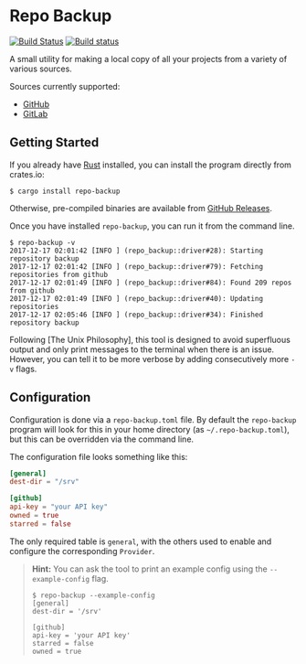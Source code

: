 # Repo Backup

[![Build Status](https://travis-ci.org/Michael-F-Bryan/repo-backup.svg?branch=master)](https://travis-ci.org/Michael-F-Bryan/repo-backup)
[![Build status](https://ci.appveyor.com/api/projects/status/9ik2qiov3l2buyqd?svg=true)](https://ci.appveyor.com/project/Michael-F-Bryan/repo-backup)


A small utility for making a local copy of all your projects from a variety
of various sources.

Sources currently supported:

- [GitHub](https://github.com/)
- [GitLab](https://about.gitlab.com/)


## Getting Started

If you already have [Rust] installed, you can install the program directly from
crates.io:

```
$ cargo install repo-backup
```

Otherwise, pre-compiled binaries are available from [GitHub Releases].

Once you have installed `repo-backup`, you can run it from the command line.

```
$ repo-backup -v
2017-12-17 02:01:42 [INFO ] (repo_backup::driver#28): Starting repository backup
2017-12-17 02:01:42 [INFO ] (repo_backup::driver#79): Fetching repositories from github
2017-12-17 02:01:49 [INFO ] (repo_backup::driver#84): Found 209 repos from github
2017-12-17 02:01:49 [INFO ] (repo_backup::driver#40): Updating repositories
2017-12-17 02:05:46 [INFO ] (repo_backup::driver#34): Finished repository backup
```

Following [The Unix Philosophy], this tool is designed to avoid superfluous
output and only print messages to the terminal when there is an issue. However,
you can tell it to be more verbose by adding consecutively more `-v` flags.


## Configuration

Configuration is done via a `repo-backup.toml` file. By default the
`repo-backup` program will look for this in your home directory (as
`~/.repo-backup.toml`), but this can be overridden via the command line.

The configuration file looks something like this:

```toml
[general]
dest-dir = "/srv"

[github]
api-key = "your API key"
owned = true
starred = false
```

The only required table is `general`, with the others used to enable and
configure the corresponding `Provider`.

> **Hint:** You can ask the tool to print an example config using the 
> `--example-config` flag.
> 
> ```
> $ repo-backup --example-config
> [general]
> dest-dir = '/srv'
> 
> [github]
> api-key = 'your API key'
> starred = false
> owned = true
> ```



[GitHub Releases]: https://github.com/Michael-F-Bryan/repo-backup/releases
[Rust]: https://www.rust-lang.org/en-US/